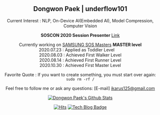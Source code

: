 <div align=center>

## Dongwon Paek | underflow101

Current Interest : NLP, On-Device AI(Embedded AI), Model Compression, Computer Vision

<b>SOSCON 2020 Session Presenter</b> [Link](https://www.soscon.net/Session/Section/14)

Currently working on [SAMSUNG SOS Masters](https://opensource.samsung.com/community/master/masterList) <b>MASTER level</b><br>
2020.07.23 : Applied as Toddler Level&nbsp;&nbsp;&nbsp;&nbsp;&nbsp;&nbsp;<br>
2020.08.03 : Achieved First Walker Level<br>
2020.08.14 : Achieved First Runner Level<br>
2020.10.30 : Achieved First Master Level<br>

Favorite Quote : If you want to create something, you must start over again: `sudo rm -rf /`

Feel free to follow me or ask any questions: [E-mail] ikarus125@gmail.com

[![Dongwon Paek's Github Stats](https://github-readme-stats.vercel.app/api?username=underflow101&count_private=true&include_all_commits=true&show_icons=true&theme=calm)](https://github.com/anuraghazra/github-readme-stats)

[![Hits](https://hits.seeyoufarm.com/api/count/incr/badge.svg?url=https%3A%2F%2Fgithub.com%2Fsowon-dev%2Fhit-counter)](https://hits.seeyoufarm.com)
[![Tech Blog Badge](http://img.shields.io/badge/-Tech%20blog-black?style=flat-square&logo=github&link=https://underflow101.tistroy.com/)](https://underflow101.tistory.com/)

</div>
